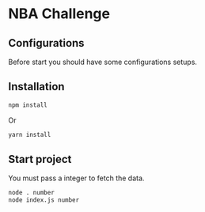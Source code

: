 # NBA Challenge

## Configurations

Before start you should have some configurations setups.

## Installation

```sh
npm install 
```

Or

```sh
yarn install 
```

## Start project

You must pass a integer to fetch the data.

```sh
node . number
node index.js number
```
